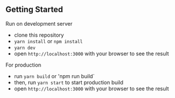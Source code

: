 ## Getting Started

Run on development server

- clone this repository
- `yarn install` or `npm install`
- `yarn dev`
- open `http://localhost:3000` with your browser to see the result

For production

- run `yarn build` or 'npm run build`
- then, run `yarn start` to start production build
- open `http://localhost:3000` with your browser to see the result
